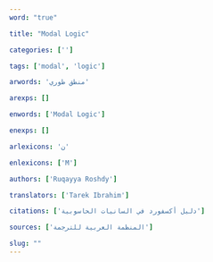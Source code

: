 ```yaml
---
word: "true"

title: "Modal Logic"

categories: ['']

tags: ['modal', 'logic']

arwords: 'منطق طوري'

arexps: []

enwords: ['Modal Logic']

enexps: []

arlexicons: 'ن'

enlexicons: ['M']

authors: ['Ruqayya Roshdy']

translators: ['Tarek Ibrahim']

citations: ['دليل أكسفورد في السانيات الحاسوبية']

sources: ['المنظمة العربية للترجمة']

slug: ""
---
```

